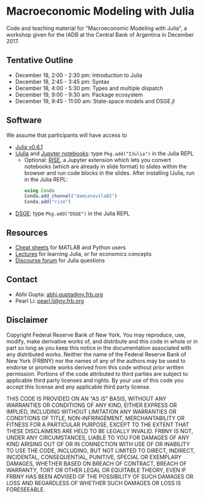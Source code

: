 # Macroeconomic Modeling with Julia

Code and teaching material for "Macroeconomic Modeling with Julia", a workshop given for the IADB at the Central Bank of Argentina in December 2017.

## Tentative Outline

- December 18, 2:00 - 2:30 pm: Introduction to Julia
- December 18, 2:45 - 3:45 pm: Syntax
- December 18, 4:00 - 5:30 pm: Types and multiple dispatch
- December 19, 9:00 - 9:30 am: Package ecosystem
- December 19, 9:45 - 11:00 am: State-space models and DSGE.jl

## Software

We assume that participants will have access to

* [Julia v0.6.1](https://julialang.org/downloads/)
* [IJulia](https://github.com/JuliaLang/IJulia.jl) and [Jupyter notebooks](https://jupyter.org/): type `Pkg.add("IJulia")` in the Julia REPL
  - Optional: [RISE](https://github.com/damianavila/RISE), a Jupyter extension which lets you convert notebooks (which are already in slide format) to slides within the browser and run code blocks in the slides. After installing IJulia, run in the Julia REPL:
    ```julia
    using Conda
    Conda.add_channel("damianavila82")
    Conda.add("rise")
    ```
* [DSGE](https://github.com/FRBNY-DSGE/DSGE.jl): type `Pkg.add("DSGE")` in the Julia REPL

## Resources

* [Cheat sheets](http://cheatsheets.quantecon.org/) for MATLAB and Python users
* [Lectures](http://lectures.quantecon.org/) for learning Julia, or for economics concepts
* [Discourse forum](http://discourse.julialang.org/) for Julia questions

## Contact

* Abhi Gupta: abhi.gupta@ny.frb.org
* Pearl Li: pearl.li@ny.frb.org

Disclaimer
------
Copyright Federal Reserve Bank of New York. You may reproduce, use, modify, make derivative works of, and distribute and this code in whole or in part so long as you keep this notice in the documentation associated with any distributed works. Neither the name of the Federal Reserve Bank of New York (FRBNY) nor the names of any of the authors may be used to endorse or promote works derived from this code without prior written permission. Portions of the code attributed to third parties are subject to applicable third party licenses and rights. By your use of this code you accept this license and any applicable third party license.

THIS CODE IS PROVIDED ON AN "AS IS" BASIS, WITHOUT ANY WARRANTIES OR CONDITIONS OF ANY KIND, EITHER EXPRESS OR IMPLIED, INCLUDING WITHOUT LIMITATION ANY WARRANTIES OR CONDITIONS OF TITLE, NON-INFRINGEMENT, MERCHANTABILITY OR FITNESS FOR A PARTICULAR PURPOSE, EXCEPT TO THE EXTENT THAT THESE DISCLAIMERS ARE HELD TO BE LEGALLY INVALID. FRBNY IS NOT, UNDER ANY CIRCUMSTANCES, LIABLE TO YOU FOR DAMAGES OF ANY KIND ARISING OUT OF OR IN CONNECTION WITH USE OF OR INABILITY TO USE THE CODE, INCLUDING, BUT NOT LIMITED TO DIRECT, INDIRECT, INCIDENTAL, CONSEQUENTIAL, PUNITIVE, SPECIAL OR EXEMPLARY DAMAGES, WHETHER BASED ON BREACH OF CONTRACT, BREACH OF WARRANTY, TORT OR OTHER LEGAL OR EQUITABLE THEORY, EVEN IF FRBNY HAS BEEN ADVISED OF THE POSSIBILITY OF SUCH DAMAGES OR LOSS AND REGARDLESS OF WHETHER SUCH DAMAGES OR LOSS IS FORESEEABLE.
